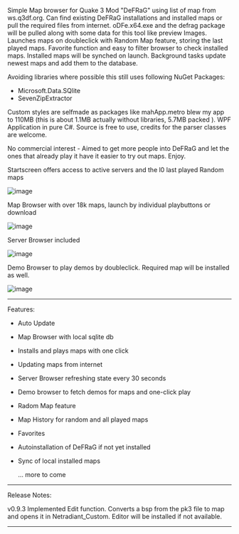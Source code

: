 Simple Map browser for Quake 3 Mod "DeFRaG" using list of map from ws.q3df.org. Can find existing DeFRaG installations and installed maps or pull the required files from internet. 
oDFe.x64.exe and the defrag package will be pulled along with some data for this tool like preview Images. 
Launches maps on doubleclick with Random Map feature, storing the last played maps. Favorite function and easy to filter browser to check installed maps. 
Installed maps will be synched on launch. Background tasks update newest maps and add them to the database. 

Avoiding libraries where possible this still uses following NuGet Packages: 
- Microsoft.Data.SQlite
- SevenZipExtractor
  
Custom styles are selfmade as packages like mahApp.metro blew my app to 110MB (this is about 1.1MB actually without libraries, 5.7MB packed ). WPF Application in pure C#. Source is free to use, credits for the parser classes are welcome. 

No commercial interest - Aimed to get more people into DeFRaG and let the ones that already play it have it easier to try out maps. Enjoy.

Startscreen offers access to active servers and the l0 last played Random maps

![image](https://github.com/user-attachments/assets/ab9b443b-eff4-4b5d-8753-242681b5b9ee)



Map Browser with over 18k maps, launch by individual playbuttons or download

![image](https://github.com/user-attachments/assets/713fc7b8-6dcc-474c-814d-f2aa3bf3afc0)


Server Browser included

![image](https://github.com/user-attachments/assets/7dde283b-eb0f-42d0-8f9f-b6c6826ea4c0)


Demo Browser to play demos by doubleclick. Required map will be installed as well. 

![image](https://github.com/user-attachments/assets/61ab3470-bdb6-4717-ab5e-fe20d031889d)

****************************
Features:

- Auto Update
- Map Browser with local sqlite db
- Installs and plays maps with one click
- Updating maps from internet
- Server Browser refreshing state every 30 seconds
- Demo browser to fetch demos for maps and one-click play
- Radom Map feature
- Map History for random and all played maps
- Favorites
- Autoinstallation of DeFRaG if not yet installed
- Sync of local installed maps

  ... more to come

****************************
Release Notes:

v0.9.3  Implemented Edit function. Converts a bsp from the pk3 file to map and opens it in Netradiant_Custom. Editor will be installed if not available. 
****************************
